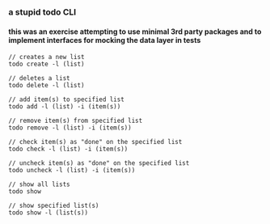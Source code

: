 ### a stupid todo CLI
#### this was an exercise attempting to use minimal 3rd party packages and to implement interfaces for mocking the data layer in tests
```
// creates a new list 
todo create -l (list) 
 
// deletes a list
todo delete -l (list) 
 
// add item(s) to specified list
todo add -l (list) -i (item(s)) 

// remove item(s) from specified list
todo remove -l (list) -i (item(s)) 

// check item(s) as "done" on the specified list
todo check -l (list) -i (item(s)) 

// uncheck item(s) as "done" on the specified list
todo uncheck -l (list) -i (item(s)) 

// show all lists
todo show  

// show specified list(s)
todo show -l (list(s)) 
```